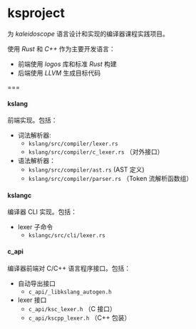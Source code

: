 # ksproject

为 _kaleidoscope_ 语言设计和实现的编译器课程实践项目。

使用 _Rust_ 和 _C++_ 作为主要开发语言：

- 前端使用 _logos_ 库和标准 _Rust_ 构建
- 后端使用 _LLVM_ 生成目标代码

===

#### kslang

前端实现。包括：

- 词法解析器:
  - `kslang/src/compiler/lexer.rs`
  - `kslang/src/compiler/c_lexer.rs` （对外接口）
- 语法解析器：
  - `kslang/src/compiler/ast.rs` (AST 定义)
  - `kslang/src/compiler/parser.rs` （Token 流解析函数组）


#### kslangc

编译器 CLI 实现。包括：

- lexer 子命令
  - `kslangc/src/cli/lexer.rs`


#### c_api

编译器前端对 C/C++ 语言程序接口。包括：

- 自动导出接口
  - `c_api/_libkslang_autogen.h`
- lexer 接口
  - `c_api/ksc_lexer.h` （C 接口）
  - `c_api/kscpp_lexer.h` （C++ 包装）
